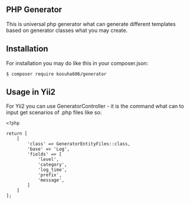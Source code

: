 PHP Generator
---

This is universal php generator what can
generate different templates based on 
generator classes what you may create.

Installation
---

For installation you may do like this in your composer.json:
```
$ composer require kosuha606/generator
```

Usage in Yii2
---

For Yii2 you can use GeneratorController - it is the command
what can to input get scenarios of .php files like so:
```
<?php

return [
    [
        'class' => GeneratorEntityFiles::class,
        'base' => 'Log',
        'fields' => [
            'level',
            'category',
            'log_time',
            'prefix',
            'message',
        ]
    ]
];
```
